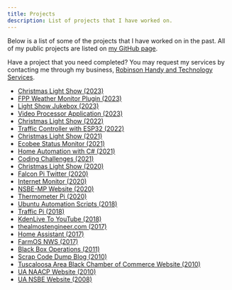 ```yaml
---
title: Projects
description: List of projects that I have worked on.
---
```


Below is a list of some of the projects that I have worked on in the past.
All of my public projects are listed on 
<a href="https://github.com/almostengr/" target="_blank">my GitHub page</a>.

Have a project that you need completed? You may request my services by contacting me through my business, 
<a href="https://rhtservices.net" target="_blank">Robinson Handy and Technology Services</a>.

* [Christmas Light Show (2023)](/projects/light-show)
* [FPP Weather Monitor Plugin (2023)](/projects/fpp-weather-monitor-plugin)
* [Light Show Jukebox (2023)](/projects/light-show-jukebox)
* [Video Processor Application (2023)](/projects/video-processor-application)
* [Christmas Light Show (2022)](/projects/2022-christmas-light-show)
* [Traffic Controller with ESP32 (2022)](/projects/traffic-light-controller)
* [Christmas Light Show (2021)](/projects/2021-christmas-light-show)
* [Ecobee Status Monitor (2021)](/projects/ecobeestatus)
* [Home Automation with C# (2021)](/projects/home-automation-with-csharp)
* [Coding Challenges (2021)](/projects/coding-challenges)
* [Christmas Light Show (2020)](/projects/2020-christmas-light-show)
* [Falcon Pi Twitter (2020)](/projects/falcon-pi-twitter)
* [Internet Monitor (2020)](/projects/internet-monitor)
* [NSBE-MP Website (2020)](/projects/nsbemp-website)
* [Thermometer Pi (2020)](/projects/thermometer-pi)
* [Ubuntu Automation Scripts (2018)](/projects/ubuntu-automation)
* [Traffic Pi (2018)](/projects/traffic-pi)
* [KdenLive To YouTube (2018)](/projects/kdenlive-to-youtube)
* [thealmostengineer.com (2017)](/projects/the-almost-engineer)
* [Home Assistant (2017)](/projects/home-assistant)
* [FarmOS NWS (2017)](/projects/farmos-nws)
* [Black Box Operations (2011)](/projects/black-box-operations)
* [Scrap Code Dump Blog (2010)](/projects/scrap-code-dump-blog)
* [Tuscaloosa Area Black Chamber of Commerce Website (2010)](/projects/tabcc)
* [UA NAACP Website (2010)](/projects/uanaacp)
* [UA NSBE Website (2008)](/projects/uansbe)

